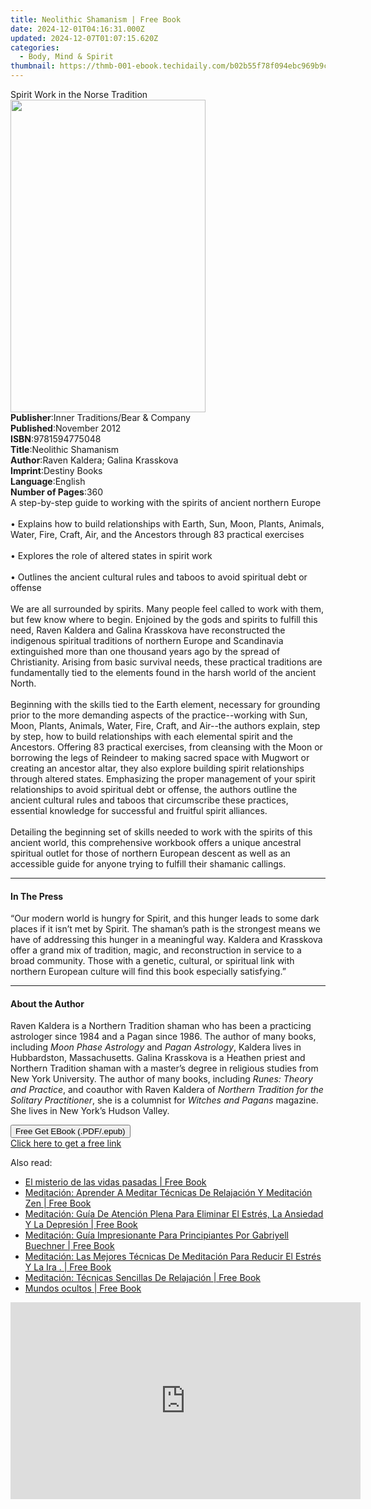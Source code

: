 ```yaml
---
title: Neolithic Shamanism | Free Book
date: 2024-12-01T04:16:31.000Z
updated: 2024-12-07T01:07:15.620Z
categories:
  - Body, Mind & Spirit
thumbnail: https://thmb-001-ebook.techidaily.com/b02b55f78f094ebc969b9c06c3e1a59a90fdecd69a4141183b16013f1a3ee8ba.jpg
---
```

<main id="book-container">
  <div class="flex flex-col">
    <div class="book-brief flex-1 py-6 px-4 sm:p-6 md:py-10 md:px-8">
      <!-- brief-->
      <div class="book-brief-main">Spirit Work in the Norse Tradition</div>
    </div>
    <div
      class="book-meta-info flex-1 grid gap-4 col-start-1 col-end-3 row-start-1 sm:mb-6 sm:grid-cols-4 lg:gap-6 lg:col-start-2 lg:row-end-6 lg:row-span-6 lg:mb-0"
    >
      <div
        class="book-meta-info-left place-content-center mt-4 p-4 text-sm leading-6 col-start-2 col-span-2 dark:text-slate-400"
      >
        <img
          class="w-full h-500 object-cover rounded-lg sm:h-255 sm:col-span-2 lg:col-span-full"
          src="https://img-001-ebook.techidaily.com/cbb80ff845d9872303d693bd065c1c309f1d840633add861d535c4c5936b7bd8.jpg"
          alt=""
          width="312"
          height="500"
        />
      </div>
      <div
        class="book-meta-info-right mt-2 col-start-1 row-start-2 col-span-3 self-center"
      >
        <!-- meta data  -->
        <div class="flex flex-col px-4 md:px-8">
          <div class="flex-1">
            <strong>Publisher</strong>:<span class="px-2"
              >Inner Traditions/Bear &amp; Company</span
            >
          </div>
          <div class="flex-1">
            <strong>Published</strong>:<span class="px-2">November 2012</span>
          </div>
          <div class="flex-1">
            <strong>ISBN</strong>:<span class="px-2">9781594775048</span>
          </div>
          <div class="flex-1">
            <strong>Title</strong>:<span class="px-2">Neolithic Shamanism</span>
          </div>
          <div class="flex-1">
            <strong>Author</strong>:<span class="px-2"
              >Raven Kaldera; Galina Krasskova</span
            >
          </div>
          <div class="flex-1">
            <strong>Imprint</strong>:<span class="px-2">Destiny Books</span>
          </div>
          <div class="flex-1">
            <strong>Language</strong>:<span class="px-2">English</span>
          </div>
          <div class="flex-1">
            <strong>Number of Pages</strong>:<span class="px-2">360</span>
          </div>
        </div>
      </div>
    </div>
    <div class="book-description flex-1 py-6 px-4 sm:p-6 md:py-10 md:px-8">
      <div class="book-description-main">
        <div accordion-content="" id="description">
          A step-by-step guide to working with the spirits of ancient northern
          Europe <br />
          <br />• Explains how to build relationships with Earth, Sun, Moon,
          Plants, Animals, Water, Fire, Craft, Air, and the Ancestors through 83
          practical exercises <br />
          <br />• Explores the role of altered states in spirit work <br />
          <br />• Outlines the ancient cultural rules and taboos to avoid
          spiritual debt or offense <br />
          <br />We are all surrounded by spirits. Many people feel called to
          work with them, but few know where to begin. Enjoined by the gods and
          spirits to fulfill this need, Raven Kaldera and Galina Krasskova have
          reconstructed the indigenous spiritual traditions of northern Europe
          and Scandinavia extinguished more than one thousand years ago by the
          spread of Christianity. Arising from basic survival needs, these
          practical traditions are fundamentally tied to the elements found in
          the harsh world of the ancient North. <br />
          <br />Beginning with the skills tied to the Earth element, necessary
          for grounding prior to the more demanding aspects of the
          practice--working with Sun, Moon, Plants, Animals, Water, Fire, Craft,
          and Air--the authors explain, step by step, how to build relationships
          with each elemental spirit and the Ancestors. Offering 83 practical
          exercises, from cleansing with the Moon or borrowing the legs of
          Reindeer to making sacred space with Mugwort or creating an ancestor
          altar, they also explore building spirit relationships through altered
          states. Emphasizing the proper management of your spirit relationships
          to avoid spiritual debt or offense, the authors outline the ancient
          cultural rules and taboos that circumscribe these practices, essential
          knowledge for successful and fruitful spirit alliances. <br />
          <br />Detailing the beginning set of skills needed to work with the
          spirits of this ancient world, this comprehensive workbook offers a
          unique ancestral spiritual outlet for those of northern European
          descent as well as an accessible guide for anyone trying to fulfill
          their shamanic callings.
        </div>
        <div class="accordion-fader"></div>
      </div>
    </div>
    <div class="book-excerpts flex-1 py-6 px-4 sm:p-6 md:py-10 md:px-8">
      <!-- excerpts-->
      <div class="book-excerpts-main">
        <hr />
        <h4 class="placeholder placeholder-heading">
          <span>In The Press</span>
        </h4>
        <p>
          “Our modern world is hungry for Spirit, and this hunger leads to some
          dark places if it isn’t met by Spirit. The shaman’s path is the
          strongest means we have of addressing this hunger in a meaningful way.
          Kaldera and Krasskova offer a grand mix of tradition, magic, and
          reconstruction in service to a broad community. Those with a genetic,
          cultural, or spiritual link with northern European culture will find
          this book especially satisfying.”
        </p>
      </div>
    </div>
    <div class="book-about-author flex-1 py-6 px-4 sm:p-6 md:py-10 md:px-8">
      <!-- about author-->
      <div class="book-main-author-main">
        <hr />
        <h4 class="placeholder placeholder-heading">
          <span>About the Author</span>
        </h4>
        <p>
          Raven Kaldera is a Northern Tradition shaman who has been a practicing
          astrologer since 1984 and a Pagan since 1986. The author of many
          books, including <i>Moon Phase Astrology</i> and
          <i>Pagan Astrology</i>, Kaldera lives in Hubbardston, Massachusetts.
          Galina Krasskova is a Heathen priest and Northern Tradition shaman
          with a master’s degree in religious studies from New York University.
          The author of many books, including <i>Runes: Theory and Practice</i>,
          and coauthor with Raven Kaldera of
          <i>Northern Tradition for the Solitary Practitioner</i>, she is a
          columnist for <i>Witches and Pagans</i> magazine. She lives in New
          York’s Hudson Valley.
        </p>
      </div>
    </div>
    <div class="book-free-get flex-1 py-6 px-4 sm:p-6 md:py-10 md:px-8">
      <button
        id="btn-free-get"
        class="bg-blue-500 hover:bg-blue-700 text-white font-bold py-2 px-4 rounded"
      >
        Free Get EBook (.PDF/.epub)
      </button>
      <div id="countdown-display" class="px-2 text-lg mt-2"></div>
      <a
        id="free-link"
        class="hidden bg-blue-500 hover:bg-blue-700 text-white font-bold py-2 px-4 rounded"
        href="https://www.ebooks.com/en-us/book/95782588/neolithic-shamanism/raven-kaldera/"
        target="_blank"
        >Click here to get a free link</a
      >
    </div>
    <script>
      let countdownTime = 0;
      let countdownInterval = null;
      document
        .getElementById('btn-free-get')
        .addEventListener('click', startCountdown);
      function startCountdown() {
        countdownTime = new Date().getTime() + 60000 * 3;
        countdownInterval = setInterval(updateCountdown, 1000);
        document.getElementById('btn-free-get').disabled = true;
        document
          .getElementById('btn-free-get')
          .classList.add('bg-gray-500', 'cursor-not-allowed');
      }
      function updateCountdown() {
        let currentTime = new Date().getTime();
        let timeLeft = countdownTime - currentTime;
        let secondsLeft = Math.floor(timeLeft / 1000);
        document.getElementById('countdown-display').innerHTML =
          `Remaining time: ${secondsLeft} seconds.`;
        if (secondsLeft <= 0) {
          clearInterval(countdownInterval);
          document.getElementById('btn-free-get').classList.add('hidden');
          document.getElementById('free-link').classList.remove('hidden');
          document.getElementById('countdown-display').innerHTML = '';
        }
      }
    </script>
  </div>
</main>

<ins class="adsbygoogle"
      style="display:block"
      data-ad-client="ca-pub-7571918770474297"
      data-ad-slot="8358498916"
      data-ad-format="auto"
      data-full-width-responsive="true"></ins>
    

<span class="atpl-alsoreadstyle">Also read:</span>
<div><ul>
<li><a href="https://novels-ebooks.techidaily.com/209606251-9788497639286-el-misterio-de-las-vidas-pasadas/"><u>El misterio de las vidas pasadas | Free Book</u></a></li>
<li><a href="https://novels-ebooks.techidaily.com/209612308-9781547570041-meditacion-aprender-a-meditar-tecnicas-de-relajacion-y-meditacion-zen/"><u>Meditación: Aprender A Meditar Técnicas De Relajación Y Meditación Zen | Free Book</u></a></li>
<li><a href="https://novels-ebooks.techidaily.com/209612299-9781547570034-meditacion-guia-de-atencion-plena-para-eliminar-el-estres-la-ansiedad-y-la-depresion/"><u>Meditación: Guía De Atención Plena Para Eliminar El Estrés, La Ansiedad Y La Depresión | Free Book</u></a></li>
<li><a href="https://novels-ebooks.techidaily.com/209612303-9781547567546-meditacion-guia-impresionante-para-principiantes-por-gabriyell-buechner/"><u>Meditación: Guía Impresionante Para Principiantes Por Gabriyell Buechner | Free Book</u></a></li>
<li><a href="https://novels-ebooks.techidaily.com/209611644-9781547570010-meditacion-las-mejores-tecnicas-de-meditacion-para-reducir-el-estres-y-la-ira/"><u>Meditación: Las Mejores Técnicas De Meditación Para Reducir El Estrés Y La Ira . | Free Book</u></a></li>
<li><a href="https://novels-ebooks.techidaily.com/209611630-9781547569953-meditacion-tecnicas-sencillas-de-relajacion/"><u>Meditación: Técnicas Sencillas De Relajación | Free Book</u></a></li>
<li><a href="https://novels-ebooks.techidaily.com/209606230-9788497632928-mundos-ocultos/"><u>Mundos ocultos | Free Book</u></a></li>
</ul></div>

<!-- affiliate ads begin -->
<iframe width="560" height="315" src="https://www.youtube.com/embed/YZma8PBO0D8?si=9-qQgGVTuChYd27a" title="YouTube video player" frameborder="0" allow="accelerometer; autoplay; clipboard-write; encrypted-media; gyroscope; picture-in-picture; web-share" referrerpolicy="strict-origin-when-cross-origin" allowfullscreen></iframe>
<!-- affiliate ads end -->

